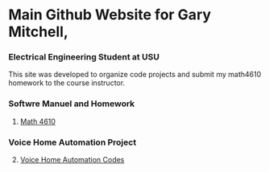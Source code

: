 # Main Github Website for Gary Mitchell,
### Electrical Engineering Student at USU

This site was developed to organize code projects and submit my math4610 homework to the course instructor.

### Softwre Manuel and Homework

1. [Math 4610](https://jvkoebbe.github.io/math4610/main)


### Voice Home Automation Project

2. [Voice Home Automation Codes](https://jvkoebbe.github.io/gamblersruin/main)
